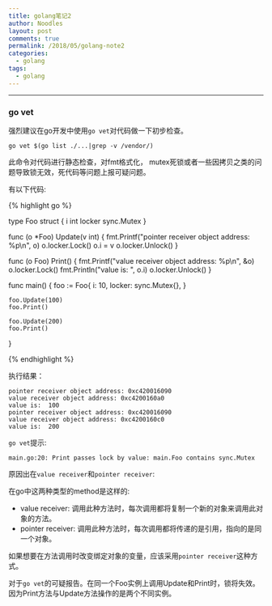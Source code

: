 ```yaml
---
title: golang笔记2
author: Noodles
layout: post
comments: true
permalink: /2018/05/golang-note2
categories:
  - golang
tags:
  - golang
---
```


<!--more-->

 ---------------------------------------------------

### go vet

  强烈建议在go开发中使用`go vet`对代码做一下初步检查。

    go vet $(go list ./...|grep -v /vendor/)

  此命令对代码进行静态检查，对fmt格式化， mutex死锁或者一些因拷贝之类的问题导致锁无效，死代码等问题上报可疑问题。

  有以下代码:

  {% highlight go %}

type Foo struct {
	i      int
	locker sync.Mutex
}

func (o *Foo) Update(v int) {
	fmt.Printf("pointer receiver object address: %p\n", o)
	o.locker.Lock()
	o.i = v
	o.locker.Unlock()
}

func (o Foo) Print() {
	fmt.Printf("value receiver object address: %p\n", &o)
	o.locker.Lock()
	fmt.Println("value is: ", o.i)
	o.locker.Unlock()
}

func main() {
	foo := Foo{
		i:      10,
		locker: sync.Mutex{},
	}

	foo.Update(100)
	foo.Print()

	foo.Update(200)
	foo.Print()
}

  {% endhighlight %}

  执行结果：

    pointer receiver object address: 0xc420016090
    value receiver object address: 0xc4200160a0
    value is:  100
    pointer receiver object address: 0xc420016090
    value receiver object address: 0xc4200160c0
    value is:  200

  `go vet`提示:

    main.go:20: Print passes lock by value: main.Foo contains sync.Mutex

  原因出在`value receiver`和`pointer receiver`:

  在go中这两种类型的method是这样的:

  - value receiver: 调用此种方法时，每次调用都将复制一个新的对象来调用此对象的方法。
  - pointer receiver: 调用此种方法时，每次调用都将传递的是引用，指向的是同一个对象。

  如果想要在方法调用时改变绑定对象的变量，应该采用`pointer receiver`这种方式。

  对于`go vet`的可疑报告。在同一个Foo实例上调用Update和Print时，锁将失效。因为Print方法与Update方法操作的是两个不同实例。


